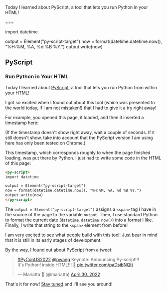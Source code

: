 Today I learned about PyScript, a tool that lets you run Python in your HTML!

===

<script async src="https://platform.twitter.com/widgets.js" charset="utf-8"></script>
<script defer src="/user/themes/myquark/js/pyscript_alpha.min.js"></script>

<py-script>
import datetime

output = Element("py-script-target")
now = format(datetime.datetime.now(), "%H:%M, %A, %d %B %Y.")
output.write(now)
</py-script>


## PyScript

### Run Python in Your HTML

Today I learned about [PyScript], a tool that lets you run Python from within your HTML!

I got so excited when I found out about this tool
(which was presented to the world today, if I am not mistaken!)
that I had to give it a try right away!

For example, you opened this page, it loaded, and then it inserted a timestamp here: <span id="py-script-target"></span>

(If the timestamp doesn't show right away, wait a couple of seconds.
If it still doesn't show, take into account that the PyScript version I am using here has only been tested on Chrome.)

This timestamp, which corresponds roughly to when the page finished loading,
was put there by Python.
I just had to write some code in the HTML of this page:

```html
<py-script>
import datetime

output = Element("py-script-target")
now = format(datetime.datetime.now(), "%H:%M, %A, %d %B %Y.")
output.write(now)
</py-script>
```

The `output = Element("py-script-target")` assigns a `<span>` tag I have in the source of the page to the variable `output`.
Then, I use standard Python to format the current date (`datetime.datetime.now()`) into a format I like.
Finally, I write that string to the `<span>` element from before!

I am very excited to see what people build with this tool!
Just bear in mind that it is still in its early stages of development.

By the way, I found out about PyScript from a tweet:

<blockquote class="twitter-tweet"><p lang="en" dir="ltr"><a href="https://twitter.com/hashtag/PyConUS2022?src=hash&amp;ref_src=twsrc%5Etfw">#PyConUS2022</a> <a href="https://twitter.com/pwang?ref_src=twsrc%5Etfw">@pwang</a> Keynote: Announcing Py-script!!!<br>It&#39;s Python! inside HTML!!! 🤯 <a href="https://t.co/paDsibNQtt">pic.twitter.com/paDsibNQtt</a></p>&mdash; Mariatta 🤦 (@mariatta) <a href="https://twitter.com/mariatta/status/1520432987359399936?ref_src=twsrc%5Etfw">April 30, 2022</a></blockquote>


[PyScript]: https://pyscript.net/

That's it for now! [Stay tuned][subscribe] and I'll see you around!

[subscribe]: /subscribe
